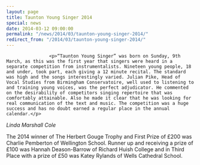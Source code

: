 ```yaml
---
layout: page
title: Taunton Young Singer 2014
special: news
date: 2014-03-12 09:00:00
permalink: "/news/2014/03/taunton-young-singer-2014/"
redirect_from: "/2014/03/taunton-young-singer-2014/"
---
```



                    
                    <p>“Taunton Young Singer” was born on Sunday, 9th March, as this was the first year that singers were heard in a separate competition from instrumentalists. Nineteen young people, 18 and under, took part, each giving a 12 minute recital. The standard was high and the songs interestingly varied. Julian Pike, Head of Vocal Studies from Birmingham Conservatoire, well used to listening to and training young voices, was the perfect adjudicator. He commented on the desirability of competitors singing repertoire that was comfortably attainable. Also he made it clear that he was looking for real communication of the text and music. The competition was a huge success and has no doubt earned a regular place in the annual calendar.</p>
<p><em>Linda Marshall Cole</em></p>
<p>The 2014 winner of The Herbert Gouge Trophy and First Prize of £200 was Charlie Pemberton of Wellington School. Runner up and receiving a prize of £100 was Hannah Deason-Barrow of Richard Huish College and in Third Place with a prize of £50 was Katey Rylands of Wells Cathedral School.</p>

                

